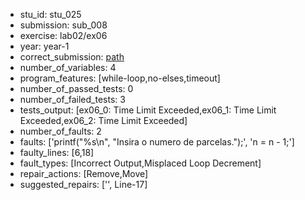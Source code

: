 - stu_id: stu_025	       
- submission: sub_008
- exercise: lab02/ex06
- year: year-1
- correct_submission: [path](https://github.com/pmorvalho/C-Pack-IPAs/blob/main/correct_submissions/year-1/lab02/ex06/ex06-stu_025-sub_007)
- number_of_variables: 4
- program_features: [while-loop,no-elses,timeout] 
- number_of_passed_tests: 0
- number_of_failed_tests: 3
- tests_output: [ex06_0: Time Limit Exceeded,ex06_1: Time Limit Exceeded,ex06_2: Time Limit Exceeded]
- number_of_faults: 2
- faults: ['printf("%s\n", "Insira o numero de parcelas.");', 'n = n - 1;']
- faulty_lines: [6,18]
- fault_types: [Incorrect Output,Misplaced Loop Decrement]
- repair_actions: [Remove,Move] 
- suggested_repairs: ['', Line-17]
